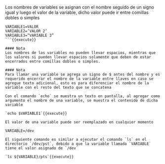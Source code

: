 Los nombres de variables se asignan con el nombre seguido de un signo igual y luego el valor de la variable, dicho valor puede ir entre comillas dobles o simples

```
VARIABLE1=VALOR
VARIABLE2=’VALOR 2’
VARIABLE3=”VARIABLE 3”
```{{execute}}

#### Nota
Los nombres de las variables no pueden llevar espacios, mientras que los valores si pueden llevar espacios solamente que deben de estar encerrados entre comillas dobles o simples.

#### Nota
Para llamar una variable se agrega un signo de $ antes del nombre y es requerido encerrar el nombre de la variable entre llaves en caso se agregue texto adicional, esto es para diferenciar el nombre de la variable con el resto del texto que se concatena

Con el comando `echo` se muestra un texto en pantalla, al agregar como argumento el nombre de una variable, se muestra el contenido de dicha variable

`echo $VARIABLE1`{{execute}}

El valor de una variable puede ser reemplazado en cualquier momento

VARIABLE=/dev

El siguiente comando es similar a ejecutar el comando `ls` en el directorio `/dev/pst`, debido a que la variable llamada `VARIABLE` tiene el valor asignado de `/dev`

`ls ${VARIABLE}/pts`{{execute}}
